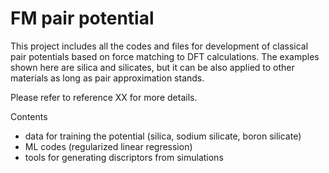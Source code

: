 # FM pair potential

This project includes all the codes and files for development of classical pair potentials based on force matching to DFT calculations. The examples shown here are silica and silicates, but it can be also applied to other materials as long as pair approximation stands.

Please refer to reference XX for more details. 

Contents 
- data for training the potential (silica, sodium silicate, boron silicate)
- ML codes (regularized linear regression)
- tools for generating discriptors from simulations
